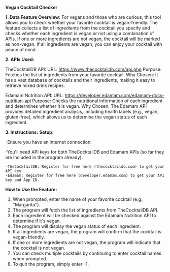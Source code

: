 **Vegan Cocktail Checker**

**1. Data Feature Overview:**
For vegans and those who are curious, this tool allows you to check whether your favorite cocktail is vegan-friendly. The feature collects a list of ingredients from the cocktail you specify and checks whether each ingredient is vegan or not using a combination of APIs. If one or more ingredients are not vegan, the cocktail will be marked as non-vegan. If all ingredients are vegan, you can enjoy your cocktail with peace of mind.

**2. APIs Used:**

TheCocktailDB API:
URL: https://www.thecocktaildb.com/api.php
Purpose: Fetches the list of ingredients from your favorite cocktail.
Why Chosen: It has a vast database of cocktails and their ingredients, making it easy to retrieve mixed drink recipes.

Edamam Nutrition API:
URL: https://developer.edamam.com/edamam-docs-nutrition-api
Purpose: Checks the nutritional information of each ingredient and determines whether it is vegan.
Why Chosen: The Edamam API provides detailed ingredient analysis, including health labels (e.g., vegan, gluten-free), which allows us to determine the vegan status of each ingredient.

**3. Instructions:**
**Setup:**

-Ensure you have an internet connection.

-You'll need API keys for both TheCocktailDB and Edamam APIs (so far they are included in the program already):

    -TheCocktailDB: Register for free here (thecocktaildb.com) to get your API key.
    -Edamam: Register for free here (developer.edamam.com) to get your API key and App ID.
      
**How to Use the Feature:**
  1. When prompted, enter the name of your favorite cocktail (e.g., "Margarita").
  2. The program will fetch the list of ingredients from TheCocktailDB API.
  3. Each ingredient will be checked against the Edamam Nutrition API to determine if it's vegan.
  4. The program will display the vegan status of each ingredient.
  5. If all ingredients are vegan, the program will confirm that the cocktail is vegan-friendly.
  6. If one or more ingredients are not vegan, the program will indicate that the cocktail is not vegan.
  7. You can check multiple cocktails by continuing to enter cocktail names when prompted.
  8. To quit the program, simply enter -1.
